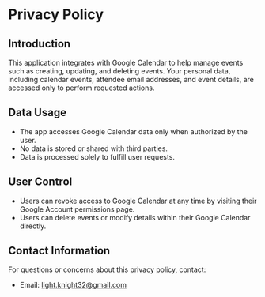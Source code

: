 # Privacy Policy

## Introduction
This application integrates with Google Calendar to help manage events such as creating, updating, and deleting events. Your personal data, including calendar events, attendee email addresses, and event details, are accessed only to perform requested actions. 

## Data Usage
- The app accesses Google Calendar data only when authorized by the user.
- No data is stored or shared with third parties.
- Data is processed solely to fulfill user requests.

## User Control
- Users can revoke access to Google Calendar at any time by visiting their Google Account permissions page.
- Users can delete events or modify details within their Google Calendar directly.

## Contact Information
For questions or concerns about this privacy policy, contact:
- Email: light.knight32@gmail.com
